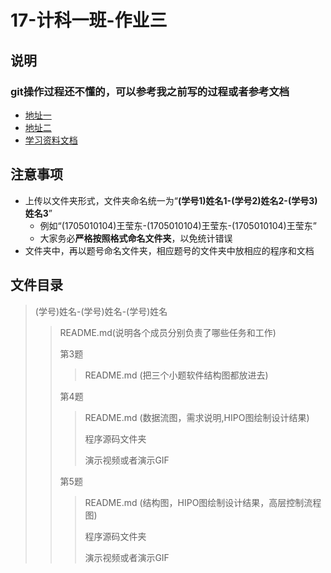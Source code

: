 # 17-计科一班-作业三

## 说明

### git操作过程还不懂的，可以参考我之前写的过程或者参考文档

* [地址一](https://github.com/WYDgits/17-class-1/blob/master/README.md)
* [地址二](https://github.com/WYDgits/17-class-1-task-2/blob/master/README.md)
* [学习资料文档](https://gitee.com/progit/)

## 注意事项

* 上传以文件夹形式，文件夹命名统一为“**(学号1)姓名1-(学号2)姓名2-(学号3)姓名3**”
	* 例如“(1705010104)王莹东-(1705010104)王莹东-(1705010104)王莹东”
	* 大家务必**严格按照格式命名文件夹**，以免统计错误
* 文件夹中，再以题号命名文件夹，相应题号的文件夹中放相应的程序和文档

## 文件目录
>(学号)姓名-(学号)姓名-(学号)姓名
>
>>README.md(说明各个成员分别负责了哪些任务和工作)
>>
>>第3题
>>
>>>README.md (把三个小题软件结构图都放进去)
>>
>>第4题
>>>README.md (数据流图，需求说明,HIPO图绘制设计结果)
>>>
>>>程序源码文件夹
>>>
>>>演示视频或者演示GIF
>>
>>第5题
>>>README.md (结构图，HIPO图绘制设计结果，高层控制流程图)
>>>
>>>程序源码文件夹
>>>
>>>演示视频或者演示GIF